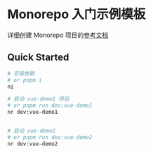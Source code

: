 # Monorepo 入门示例模板

详细创建 Monorepo 项目的[参考文档](https://mrzhouzh.github.io/post/2023/02/23/monorepo-start.html)

## Quick Started

```sh
# 安装依赖
# or pnpm i
ni

# 启动 vue-demo1 项目
# or pnpm run dev:vue-demo1
nr dev:vue-demo1 


# 启动 vue-demo2
# or pnpm run dev:vue-demo2
nr dev:vue-demo2 
```

